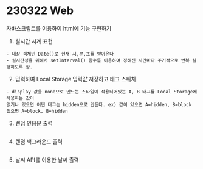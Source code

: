# 230322 Web
자바스크립트를 이용하여 html에 기능 구현하기

1. 실시간 시계 표현
```
- 내장 객체인 Date()로 현재 시,분,초를 받아온다
- 실시간성을 위해서 setInterval() 함수를 이용하여 정해진 시간마다 주기적으로 반복 실행하도록 함.
```
2. 입력하여 Local Storage 입력값 저장하고 태그 스위치
```
- display 값을 none으로 만드는 스타일이 적용되어있는 A, B 태그를 Local Storage에 사용하는 값이
없거나 있으면 어떤 태그는 hidden으로 만든다. ex) 값이 있으면 A=hidden, B=block 없으면 A=block, B=hidden
```
3. 랜덤 인용문 출력
```
```
4. 랜덤 백그라운드 출력
```
```
5. 날씨 API를 이용한 날씨 출력
```
```